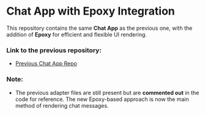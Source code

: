 # Chat App with Epoxy Integration

This repository contains the same **Chat App** as the previous one, with the addition of **Epoxy** for efficient and flexible UI rendering.

### Link to the previous repository:

- [Previous Chat App Repo](https://github.com/pratik50/ChatApp_Socket.io)

### Note:
- The previous adapter files are still present but are **commented out** in the code for reference. The new Epoxy-based approach is now the main method of rendering chat messages.
